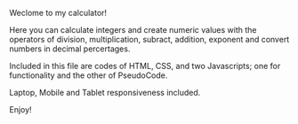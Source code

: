 Weclome to my calculator!

Here you can calculate integers and create numeric values with the operators of division, multiplication, subract, addition, exponent and convert numbers in decimal percertages.

Included in this file are codes of HTML, CSS, and two Javascripts; one for functionality and the other of PseudoCode.

Laptop, Mobile and Tablet responsiveness included.

Enjoy!